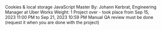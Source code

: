Cookies & local storage
JavaScript
 Master
 By: Johann Kerbrat, Engineering Manager at Uber Works
 Weight: 1
 Project over - took place from Sep 15, 2023 11:00 PM to Sep 21, 2023 10:59 PM
 Manual QA review must be done (request it when you are done with the project)
